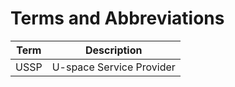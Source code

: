 # Terms and Abbreviations

| Term | Description |
|------|-------------|
| USSP | U-space Service Provider |
